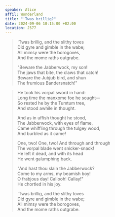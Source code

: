 ```yaml
---
speaker: Alice
affil: Wonderland
title: "'Twas brillig?"
date: 2024-09-06 10:15:00 +02:00
location: J577
---
```


> 'Twas brillig, and the slithy toves\
> Did gyre and gimble in the wabe;\
> All mimsy were the borogoves,\
> And the mome raths outgrabe.
> 
> "Beware the Jabberwock, my son!\
> The jaws that bite, the claws that catch!\
> Beware the Jubjub bird, and shun\
> The frumious Bandersnatch!"
> 

<!--more-->
> 
> He took his vorpal sword in hand:\
> Long time the manxome foe he sought—\
> So rested he by the Tumtum tree,\
> And stood awhile in thought.
> 
> And as in uffish thought he stood,\
> The Jabberwock, with eyes of flame,\
> Came whiffling through the tulgey wood,\
> And burbled as it came!
> 
> One, two! One, two! And through and through\
> The vorpal blade went snicker-snack!\
> He left it dead, and with its head\
> He went galumphing back.
> 
> "And hast thou slain the Jabberwock?\
> Come to my arms, my beamish boy!\
> O frabjous day! Callooh! Callay!"\
> He chortled in his joy.
> 
> 'Twas brillig, and the slithy toves\
> Did gyre and gimble in the wabe;\
> All mimsy were the borogoves,\
> And the mome raths outgrabe.

